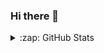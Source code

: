 ### Hi there 👋

<details>
  <summary>:zap: GitHub Stats</summary>

  <img align="left" alt="domlen2003´s GitHub Stats" src="https://github-readme-stats.vercel.app/api?username=domlen2003&show_icons=true&hide_border=true" />

</details>

